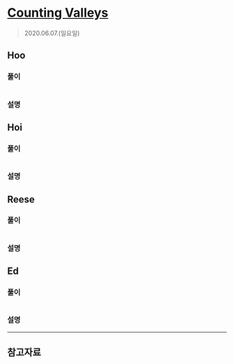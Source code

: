 # [Counting Valleys](https://www.hackerrank.com/challenges/counting-valleys/problem?h_l=interview&playlist_slugs%5B%5D=interview-preparation-kit&playlist_slugs%5B%5D=warmup)

> 2020.06.07.(일요일)

## Hoo

### 풀이

```js
```

### 설명

## Hoi

### 풀이

```js
```

### 설명

## Reese

### 풀이

```js
```

### 설명

## Ed

### 풀이

```js
```

### 설명

---

## 참고자료
